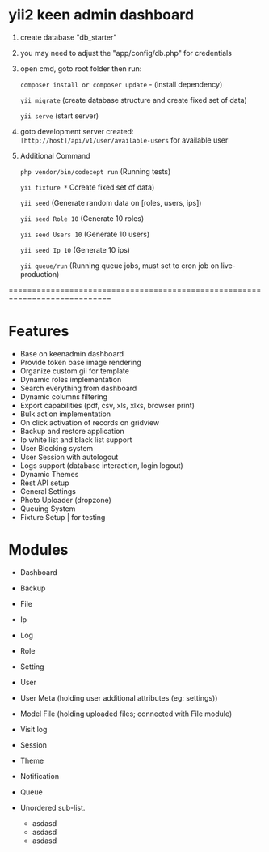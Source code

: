 # yii2 keen admin dashboard
1) create database "db_starter"
2) you may need to adjust the "app/config/db.php" for credentials
3) open cmd, goto root folder then run:

	```composer install or composer update``` - (install dependency)
	
	```yii migrate``` (create database structure and create fixed set of data)
	
	```yii serve``` (start server)

4) goto development server created: ```[http://host]/api/v1/user/available-users``` for available user
5) Additional Command

	```php vendor/bin/codecept run``` (Running tests)

	```yii fixture *``` Ccreate fixed set of data)

	```yii seed``` (Generate random data on [roles, users, ips])

	```yii seed Role 10``` (Generate 10 roles)

	```yii seed Users 10``` (Generate 10 users)

	```yii seed Ip 10``` (Generate 10 ips)

	```yii queue/run``` (Running queue jobs, must set to cron job on live-production)

============================================================================


# Features
* Base on keenadmin dashboard
* Provide token base image rendering
* Organize custom gii for template
* Dynamic roles implementation
* Search everything from dashboard
* Dynamic columns filtering
* Export capabilities (pdf, csv, xls, xlxs, browser print)
* Bulk action implementation
* On click activation of records on gridview
* Backup and restore application
* Ip white list and black list support
* User Blocking system
* User Session with autologout
* Logs support (database interaction, login logout)
* Dynamic Themes
* Rest API setup
* General Settings
* Photo Uploader (dropzone)
* Queuing System
* Fixture Setup | for testing

# Modules
* Dashboard
* Backup
* File
* Ip
* Log
* Role
* Setting
* User
* User Meta (holding user additional attributes (eg: settings))
* Model File (holding uploaded files; connected with File module)
* Visit log
* Session
* Theme
* Notification
* Queue


* Unordered sub-list.
	* asdasd
	* asdasd
	* asdasd